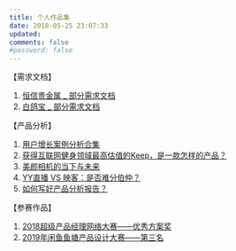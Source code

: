 ```yaml
---
title: 个人作品集
date: 2018-05-25 23:07:33
updated:
comments: false
#password: false
---
```


<div style="display: none;">
  本文总阅读量<span id="busuanzi_value_page_pv" ></span>次
</div>

【需求文档】

1. [恒信贵金属 _ 部分需求文档](https://39s3cs.axshare.com)
2. [白鸽宝 _ 部分需求文档](https://11foil.axshare.com)

【产品分析】

1. [用户增长案例分析合集](https://www.yuque.com/echototoro/self/gwmb8u)
2. [获得互联网健身领域最高估值的Keep，是一款怎样的产品？](/2018/07/Keep产品分析/)
3. [美颜相机的当下与未来](https://www.jianshu.com/p/703b155e338f)
4. [YY直播 VS 映客：是否难分伯仲？](https://www.jianshu.com/p/4af40f0f2dca)
5. [如何写好产品分析报告？](https://www.jianshu.com/p/4a120a84ace8)

【参赛作品】

1. [2018超级产品经理网络大赛——优秀方案奖](https://free.modao.cc/app/UwVSKjawiPlfwgXVUzLz17535FUTrNq)
2. [2019年闲⻥⻥塘产品设计⼤赛——第三名](/2019/05/闲鱼比赛作品（第三名）/)

